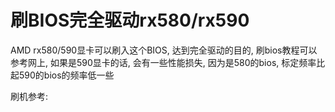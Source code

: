 # 刷BIOS完全驱动rx580/rx590



AMD rx580/590显卡可以刷入这个BIOS, 达到完全驱动的目的, 刷bios教程可以参考网上, 如果是590显卡的话, 会有一些性能损失, 因为是580的bios, 标定频率比起590的bios的频率低一些

刷机参考:
